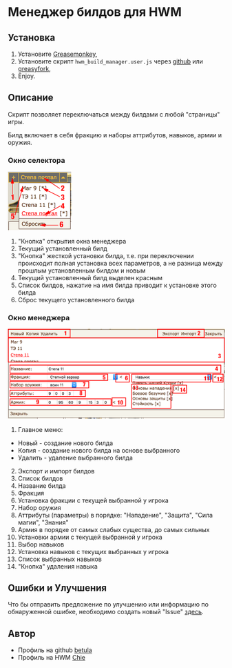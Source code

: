 # Менеджер билдов для HWM

## Установка

1. Установите [Greasemonkey](https://addons.mozilla.org/ru/firefox/addon/greasemonkey/),
2. Установите скрипт `hwm_build_manager.user.js` через [github](https://github.com/betula/hwm_build_manager/raw/master/hwm_build_manager.user.js) или [greasyfork](https://greasyfork.org/ru/scripts/30768-hwm-build-manager),
3. Enjoy.

## Описание

Скрипт позволяет переключаться между билдами с любой "страницы" игры.

Билд включает в себя фракцию и наборы аттрибутов, навыков, армии и оружия.

### Окно селектора

![Окно селектора](https://raw.githubusercontent.com/betula/hwm_build_manager/master/images/image002.png)

1. "Кнопка" открытия окна менеджера
2. Текущий установленный билд
3. "Кнопка" жесткой установки билда, т.е. при переключении происходит полная установка всех параметров, а не разница между прошлым установленным билдом и новым
4. Текущий установленный билд выделен красным
5. Список билдов, нажатие на имя билда приводит к установке этого билда
6. Сброс текущего установленного билда

### Окно менеджера

![Окно менеджера](https://raw.githubusercontent.com/betula/hwm_build_manager/master/images/image001.png)

1. Главное меню:
  * Новый - создание нового билда
  * Копия - создание нового билда на основе выбранного
  * Удалить - удаление выбранного билда
2. Экспорт и импорт билдов
3. Список билдов
4. Название билда
5. Фракция
6. Установка фракции с текущей выбранной у игрока
7. Набор оружия
8. Аттрибуты (параметры) в порядке: "Нападение", "Защита", "Сила магии", "Знания"
9. Армия в порядке от самых слабых существа, до самых сильных
10. Установки армии с текущей выбранной у игрока
11. Выбор навыков
12. Установка навыков с текущих выбранных у игрока
13. Список выбранных навыков
14. "Кнопка" удаления навыка

## Ошибки и Улучшения

Что бы отправить предложение по улучшению или информацию по обнаруженной ошибке, необходимо создать новый "Issue" [здесь](https://github.com/betula/hwm_build_manager/issues).

## Автор

* Профиль на github [betula](https://github.com/betula/)
* Профиль на HWM [Chie](http://www.heroeswm.ru/pl_info.php?id=645888)

